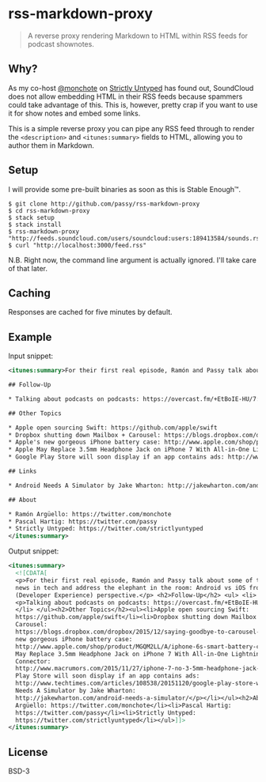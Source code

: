 # rss-markdown-proxy

> A reverse proxy rendering Markdown to HTML within RSS feeds for podcast
> shownotes.

## Why?

As my co-host [@monchote](https://github.com/monchote) on
[Strictly Untyped](https://twitter.com/strictlyuntyped) has found out,
SoundCloud does not allow embedding HTML in their RSS feeds because
spammers could take advantage of this. This is, however, pretty crap
if you want to use it for show notes and embed some links.

This is a simple reverse proxy you can pipe any RSS feed through
to render the `<description>` and `<itunes:summary>` fields to HTML, allowing
you to author them in Markdown.

## Setup

I will provide some pre-built binaries as soon as this is Stable Enough™.

```
$ git clone http://github.com/passy/rss-markdown-proxy
$ cd rss-markdown-proxy
$ stack setup
$ stack install
$ rss-markdown-proxy "http://feeds.soundcloud.com/users/soundcloud:users:189413584/sounds.rss"
$ curl "http://localhost:3000/feed.rss"
```

N.B. Right now, the command line argument is actually ignored. I'll
take care of that later.

## Caching

Responses are cached for five minutes by default.

## Example

Input snippet:

```xml
<itunes:summary>For their first real episode, Ramón and Passy talk about some of the latest news in tech and address the elephant in the room: Android vs iOS from a DX (Developer Experience) perspective.

## Follow-Up

* Talking about podcasts on podcasts: https://overcast.fm/+EtBoIE-HU/7:21

## Other Topics

* Apple open sourcing Swift: https://github.com/apple/swift
* Dropbox shutting down Mailbox + Carousel: https://blogs.dropbox.com/dropbox/2015/12/saying-goodbye-to-carousel-and-mailbox/
* Apple's new gorgeous iPhone battery case: http://www.apple.com/shop/product/MGQM2LL/A/iphone-6s-smart-battery-case-white
* Apple May Replace 3.5mm Headphone Jack on iPhone 7 With All-in-One Lightning Connector: http://www.macrumors.com/2015/11/27/iphone-7-no-3-5mm-headphone-jack-lightning/
* Google Play Store will soon display if an app contains ads: http://www.techtimes.com/articles/108538/20151120/google-play-store-will-soon-warn-users-if-apps-have-ads.htm

## Links

* Android Needs A Simulator by Jake Wharton: http://jakewharton.com/android-needs-a-simulator/

## About

* Ramón Argüello: https://twitter.com/monchote
* Pascal Hartig: https://twitter.com/passy
* Strictly Untyped: https://twitter.com/strictlyuntyped
</itunes:summary>
```

Output snippet:

```xml
<itunes:summary>
  <![CDATA[
  <p>For their first real episode, Ramón and Passy talk about some of the latest
  news in tech and address the elephant in the room: Android vs iOS from a DX
  (Developer Experience) perspective.</p> <h2>Follow-Up</h2> <ul> <li>
  <p>Talking about podcasts on podcasts: https://overcast.fm/+EtBoIE-HU/7:21</p>
  </li> </ul><h2>Other Topics</h2><ul><li>Apple open sourcing Swift:
  https://github.com/apple/swift</li><li>Dropbox shutting down Mailbox +
  Carousel:
  https://blogs.dropbox.com/dropbox/2015/12/saying-goodbye-to-carousel-and-mailbox/</li><li>Apple's
  new gorgeous iPhone battery case:
  http://www.apple.com/shop/product/MGQM2LL/A/iphone-6s-smart-battery-case-white</li><li>Apple
  May Replace 3.5mm Headphone Jack on iPhone 7 With All-in-One Lightning
  Connector:
  http://www.macrumors.com/2015/11/27/iphone-7-no-3-5mm-headphone-jack-lightning/</li><li>Google
  Play Store will soon display if an app contains ads:
  http://www.techtimes.com/articles/108538/20151120/google-play-store-will-soon-warn-users-if-apps-have-ads.htm</li></ul><h2>Links</h2><ul><li><p>Android
  Needs A Simulator by Jake Wharton:
  http://jakewharton.com/android-needs-a-simulator/</p></li></ul><h2>About</h2><ul><li>Ramón
  Argüello: https://twitter.com/monchote</li><li>Pascal Hartig:
  https://twitter.com/passy</li><li>Strictly Untyped:
  https://twitter.com/strictlyuntyped</li></ul>]]>
</itunes:summary> 
```

## License

BSD-3
